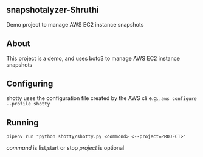 ## snapshotalyzer-Shruthi

Demo project to manage AWS EC2 instance snapshots

## About

This project is a demo, and uses boto3 to manage AWS EC2 instance snapshots

## Configuring

shotty uses the configuration file created by the AWS cli e.g.,
`aws configure --profile shotty`

## Running 
`pipenv run "python shotty/shotty.py <commond> <--project=PROJECT>"`

*command* is list,start or stop
*project* is optional